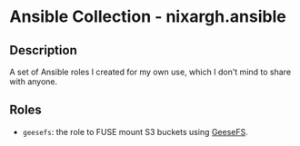 # Ansible Collection - nixargh.ansible
## Description
A set of Ansible roles I created for my own use, which I don't mind to share with anyone.

## Roles
- `geesefs`: the role to FUSE mount S3 buckets using [GeeseFS](https://github.com/yandex-cloud/geesefs).
